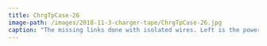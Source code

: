 ```yaml
---
title: ChrgTpCase-26
image-path: /images/2018-11-3-charger-tape/ChrgTpCase-26.jpg
caption: "The missing links done with isolated wires. Left is the power connector side."
---
```

